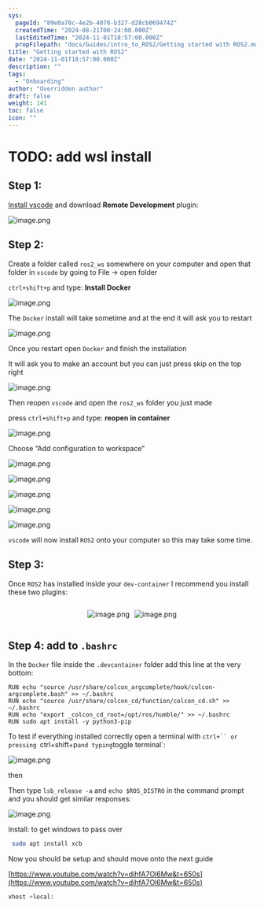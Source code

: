 ```yaml
---
sys:
  pageId: "89e0a78c-4e2b-4070-b327-d28cb0694742"
  createdTime: "2024-08-21T00:24:00.000Z"
  lastEditedTime: "2024-11-01T18:57:00.000Z"
  propFilepath: "docs/Guides/intro_to_ROS2/Getting started with ROS2.md"
title: "Getting started with ROS2"
date: "2024-11-01T18:57:00.000Z"
description: ""
tags:
  - "Onboarding"
author: "Overridden author"
draft: false
weight: 141
toc: false
icon: ""
---
```


# TODO: add wsl install

## Step 1:

[Install vscode](https://code.visualstudio.com/download) and download **Remote Development** plugin:

![image.png](https://prod-files-secure.s3.us-west-2.amazonaws.com/d518164a-d88e-44d1-a4ee-3adb3bd8bce0/efb52993-1881-4a40-b95e-6f020334f022/image.png?X-Amz-Algorithm=AWS4-HMAC-SHA256&X-Amz-Content-Sha256=UNSIGNED-PAYLOAD&X-Amz-Credential=ASIAZI2LB466ZVDZ5KT3%2F20250505%2Fus-west-2%2Fs3%2Faws4_request&X-Amz-Date=20250505T230804Z&X-Amz-Expires=3600&X-Amz-Security-Token=IQoJb3JpZ2luX2VjEI%2F%2F%2F%2F%2F%2F%2F%2F%2F%2F%2FwEaCXVzLXdlc3QtMiJIMEYCIQDBKAayFim8AXZiCb%2FyZ8ZzjhGT5LShnodEg7PPqELVqwIhAJU9zFf%2FNd%2FPihvX9tl5tWoWXm7JVpkhbR%2B3LjXXKUeaKv8DCDgQABoMNjM3NDIzMTgzODA1IgzUhyyN9AasMFIG%2BQkq3APNxKQojqkD2xTpC4%2Fn4ha%2BK7OEzL%2Bd%2FMoGlxsuIB2qF9HTZ9TzfUK8nKp8G4ZMuW5PFhqjBjmMaRABoNX%2BjfY0q%2F3lHIiN3Pp%2F6AUtCOgG1yp94bKtxWa122ZimSFv8OHOwl3%2FHB%2B32Is%2BFcN%2BBAtud8gexm5hmjnX%2BCZW%2FPw99%2FfdL6Z1tvvvLOjFRozgSN%2BPcjD1arQGWSo9JqFKW%2BK%2BI7iUGMRAAsq72KhhGzf4c0rPK6dnrM%2FMBl2%2FDDmb7tYH0tfq%2BTiIOcBkCLopt1qsN%2FXs%2BPVLM70as1keLXF6BtFWwmGNZNf5YGJTN8Cs2mRlBJ4OzGhPZDQOETm8VKt1k%2FrUwysoP2I%2BKQOoWmEVf%2FVSGdVgAoeOj6T5Adtck99jpwsPgZpfVT6EzEcLbOl5rCjggXLcquKLNVozAi8ZpyYjnwDrewIa%2Fdk5TxTJtXzPkdjr4WMlnBnGJrRbYWNe8vWrT5WMUUEbYMsFcXZJOVMm3HBRpYCFO1VqWjtjNRa%2BMC03l24BUrBxs%2BcWuUtA8p7UPIZExDIfNGW8cr73qi%2B0%2BGgoTWhNWAHCsfpTD30C1bLJb5gKU55VWIkCJnY3cXBKO2s7nkwNf%2FuWBNtaaQKxGx6HVAG0nNexbjDq%2FuTABjqkAU1ewhvlg%2FEjKf%2BdU8E2D%2FQL5m8S2XUK7vYqaroOLS6nMnnlI1K31GA%2FN8P1B6sk%2F81xWmUhNMdME72HHdUCR2wXN5WGELEv9PkrSQoWKlq03T5TO6z4cZhLEpj9hHPV9l4crbf2uT33cssYZfiS0KtxveSbUsaSnTKDGDerzI%2BTfWeozKMUwPVI7qbbPiQEOoDOgE4rYvMof6ueqisTXMiZBlDu&X-Amz-Signature=b542f6c1473de7fc45859a93b978242f4f5b5c13137846a04697c08587239d0b&X-Amz-SignedHeaders=host&x-id=GetObject)

## Step 2:

Create a folder called `ros2_ws` somewhere on your computer and open that folder in `vscode` by going to File → open folder 

`ctrl+shift+p` and type: **Install Docker**

![image.png](https://prod-files-secure.s3.us-west-2.amazonaws.com/d518164a-d88e-44d1-a4ee-3adb3bd8bce0/2269dc0e-1cd5-47ff-bceb-c04ad9b2eab0/image.png?X-Amz-Algorithm=AWS4-HMAC-SHA256&X-Amz-Content-Sha256=UNSIGNED-PAYLOAD&X-Amz-Credential=ASIAZI2LB466ZVDZ5KT3%2F20250505%2Fus-west-2%2Fs3%2Faws4_request&X-Amz-Date=20250505T230804Z&X-Amz-Expires=3600&X-Amz-Security-Token=IQoJb3JpZ2luX2VjEI%2F%2F%2F%2F%2F%2F%2F%2F%2F%2F%2FwEaCXVzLXdlc3QtMiJIMEYCIQDBKAayFim8AXZiCb%2FyZ8ZzjhGT5LShnodEg7PPqELVqwIhAJU9zFf%2FNd%2FPihvX9tl5tWoWXm7JVpkhbR%2B3LjXXKUeaKv8DCDgQABoMNjM3NDIzMTgzODA1IgzUhyyN9AasMFIG%2BQkq3APNxKQojqkD2xTpC4%2Fn4ha%2BK7OEzL%2Bd%2FMoGlxsuIB2qF9HTZ9TzfUK8nKp8G4ZMuW5PFhqjBjmMaRABoNX%2BjfY0q%2F3lHIiN3Pp%2F6AUtCOgG1yp94bKtxWa122ZimSFv8OHOwl3%2FHB%2B32Is%2BFcN%2BBAtud8gexm5hmjnX%2BCZW%2FPw99%2FfdL6Z1tvvvLOjFRozgSN%2BPcjD1arQGWSo9JqFKW%2BK%2BI7iUGMRAAsq72KhhGzf4c0rPK6dnrM%2FMBl2%2FDDmb7tYH0tfq%2BTiIOcBkCLopt1qsN%2FXs%2BPVLM70as1keLXF6BtFWwmGNZNf5YGJTN8Cs2mRlBJ4OzGhPZDQOETm8VKt1k%2FrUwysoP2I%2BKQOoWmEVf%2FVSGdVgAoeOj6T5Adtck99jpwsPgZpfVT6EzEcLbOl5rCjggXLcquKLNVozAi8ZpyYjnwDrewIa%2Fdk5TxTJtXzPkdjr4WMlnBnGJrRbYWNe8vWrT5WMUUEbYMsFcXZJOVMm3HBRpYCFO1VqWjtjNRa%2BMC03l24BUrBxs%2BcWuUtA8p7UPIZExDIfNGW8cr73qi%2B0%2BGgoTWhNWAHCsfpTD30C1bLJb5gKU55VWIkCJnY3cXBKO2s7nkwNf%2FuWBNtaaQKxGx6HVAG0nNexbjDq%2FuTABjqkAU1ewhvlg%2FEjKf%2BdU8E2D%2FQL5m8S2XUK7vYqaroOLS6nMnnlI1K31GA%2FN8P1B6sk%2F81xWmUhNMdME72HHdUCR2wXN5WGELEv9PkrSQoWKlq03T5TO6z4cZhLEpj9hHPV9l4crbf2uT33cssYZfiS0KtxveSbUsaSnTKDGDerzI%2BTfWeozKMUwPVI7qbbPiQEOoDOgE4rYvMof6ueqisTXMiZBlDu&X-Amz-Signature=eeb5aba6a78a997ce38ad696e2211751ee0a9d6ed849ac93dfc042faa73fd30a&X-Amz-SignedHeaders=host&x-id=GetObject)

The `Docker` install will take sometime and at the end it will ask you to restart

![image.png](https://prod-files-secure.s3.us-west-2.amazonaws.com/d518164a-d88e-44d1-a4ee-3adb3bd8bce0/ed233f78-be33-4b1f-b89c-9c346c0e961e/image.png?X-Amz-Algorithm=AWS4-HMAC-SHA256&X-Amz-Content-Sha256=UNSIGNED-PAYLOAD&X-Amz-Credential=ASIAZI2LB466ZVDZ5KT3%2F20250505%2Fus-west-2%2Fs3%2Faws4_request&X-Amz-Date=20250505T230804Z&X-Amz-Expires=3600&X-Amz-Security-Token=IQoJb3JpZ2luX2VjEI%2F%2F%2F%2F%2F%2F%2F%2F%2F%2F%2FwEaCXVzLXdlc3QtMiJIMEYCIQDBKAayFim8AXZiCb%2FyZ8ZzjhGT5LShnodEg7PPqELVqwIhAJU9zFf%2FNd%2FPihvX9tl5tWoWXm7JVpkhbR%2B3LjXXKUeaKv8DCDgQABoMNjM3NDIzMTgzODA1IgzUhyyN9AasMFIG%2BQkq3APNxKQojqkD2xTpC4%2Fn4ha%2BK7OEzL%2Bd%2FMoGlxsuIB2qF9HTZ9TzfUK8nKp8G4ZMuW5PFhqjBjmMaRABoNX%2BjfY0q%2F3lHIiN3Pp%2F6AUtCOgG1yp94bKtxWa122ZimSFv8OHOwl3%2FHB%2B32Is%2BFcN%2BBAtud8gexm5hmjnX%2BCZW%2FPw99%2FfdL6Z1tvvvLOjFRozgSN%2BPcjD1arQGWSo9JqFKW%2BK%2BI7iUGMRAAsq72KhhGzf4c0rPK6dnrM%2FMBl2%2FDDmb7tYH0tfq%2BTiIOcBkCLopt1qsN%2FXs%2BPVLM70as1keLXF6BtFWwmGNZNf5YGJTN8Cs2mRlBJ4OzGhPZDQOETm8VKt1k%2FrUwysoP2I%2BKQOoWmEVf%2FVSGdVgAoeOj6T5Adtck99jpwsPgZpfVT6EzEcLbOl5rCjggXLcquKLNVozAi8ZpyYjnwDrewIa%2Fdk5TxTJtXzPkdjr4WMlnBnGJrRbYWNe8vWrT5WMUUEbYMsFcXZJOVMm3HBRpYCFO1VqWjtjNRa%2BMC03l24BUrBxs%2BcWuUtA8p7UPIZExDIfNGW8cr73qi%2B0%2BGgoTWhNWAHCsfpTD30C1bLJb5gKU55VWIkCJnY3cXBKO2s7nkwNf%2FuWBNtaaQKxGx6HVAG0nNexbjDq%2FuTABjqkAU1ewhvlg%2FEjKf%2BdU8E2D%2FQL5m8S2XUK7vYqaroOLS6nMnnlI1K31GA%2FN8P1B6sk%2F81xWmUhNMdME72HHdUCR2wXN5WGELEv9PkrSQoWKlq03T5TO6z4cZhLEpj9hHPV9l4crbf2uT33cssYZfiS0KtxveSbUsaSnTKDGDerzI%2BTfWeozKMUwPVI7qbbPiQEOoDOgE4rYvMof6ueqisTXMiZBlDu&X-Amz-Signature=0e8389959a9d1bc3c5dc1b6e1089e5097683151032b21b2d2eda85960109eeae&X-Amz-SignedHeaders=host&x-id=GetObject)

Once you restart open `Docker` and finish the installation

It will ask you to make an account but you can just press skip on the top right

![image.png](https://prod-files-secure.s3.us-west-2.amazonaws.com/d518164a-d88e-44d1-a4ee-3adb3bd8bce0/21010ad9-1659-4fd9-9f59-9932a09b2a3d/image.png?X-Amz-Algorithm=AWS4-HMAC-SHA256&X-Amz-Content-Sha256=UNSIGNED-PAYLOAD&X-Amz-Credential=ASIAZI2LB466ZVDZ5KT3%2F20250505%2Fus-west-2%2Fs3%2Faws4_request&X-Amz-Date=20250505T230804Z&X-Amz-Expires=3600&X-Amz-Security-Token=IQoJb3JpZ2luX2VjEI%2F%2F%2F%2F%2F%2F%2F%2F%2F%2F%2FwEaCXVzLXdlc3QtMiJIMEYCIQDBKAayFim8AXZiCb%2FyZ8ZzjhGT5LShnodEg7PPqELVqwIhAJU9zFf%2FNd%2FPihvX9tl5tWoWXm7JVpkhbR%2B3LjXXKUeaKv8DCDgQABoMNjM3NDIzMTgzODA1IgzUhyyN9AasMFIG%2BQkq3APNxKQojqkD2xTpC4%2Fn4ha%2BK7OEzL%2Bd%2FMoGlxsuIB2qF9HTZ9TzfUK8nKp8G4ZMuW5PFhqjBjmMaRABoNX%2BjfY0q%2F3lHIiN3Pp%2F6AUtCOgG1yp94bKtxWa122ZimSFv8OHOwl3%2FHB%2B32Is%2BFcN%2BBAtud8gexm5hmjnX%2BCZW%2FPw99%2FfdL6Z1tvvvLOjFRozgSN%2BPcjD1arQGWSo9JqFKW%2BK%2BI7iUGMRAAsq72KhhGzf4c0rPK6dnrM%2FMBl2%2FDDmb7tYH0tfq%2BTiIOcBkCLopt1qsN%2FXs%2BPVLM70as1keLXF6BtFWwmGNZNf5YGJTN8Cs2mRlBJ4OzGhPZDQOETm8VKt1k%2FrUwysoP2I%2BKQOoWmEVf%2FVSGdVgAoeOj6T5Adtck99jpwsPgZpfVT6EzEcLbOl5rCjggXLcquKLNVozAi8ZpyYjnwDrewIa%2Fdk5TxTJtXzPkdjr4WMlnBnGJrRbYWNe8vWrT5WMUUEbYMsFcXZJOVMm3HBRpYCFO1VqWjtjNRa%2BMC03l24BUrBxs%2BcWuUtA8p7UPIZExDIfNGW8cr73qi%2B0%2BGgoTWhNWAHCsfpTD30C1bLJb5gKU55VWIkCJnY3cXBKO2s7nkwNf%2FuWBNtaaQKxGx6HVAG0nNexbjDq%2FuTABjqkAU1ewhvlg%2FEjKf%2BdU8E2D%2FQL5m8S2XUK7vYqaroOLS6nMnnlI1K31GA%2FN8P1B6sk%2F81xWmUhNMdME72HHdUCR2wXN5WGELEv9PkrSQoWKlq03T5TO6z4cZhLEpj9hHPV9l4crbf2uT33cssYZfiS0KtxveSbUsaSnTKDGDerzI%2BTfWeozKMUwPVI7qbbPiQEOoDOgE4rYvMof6ueqisTXMiZBlDu&X-Amz-Signature=1f16023da6e38129a25eedb9c71dcef654e8f74a87a500eaa29f887176b42bc2&X-Amz-SignedHeaders=host&x-id=GetObject)

Then reopen `vscode` and open the `ros2_ws` folder you just made

press `ctrl+shift+p` and type: **reopen in container**

![image.png](https://prod-files-secure.s3.us-west-2.amazonaws.com/d518164a-d88e-44d1-a4ee-3adb3bd8bce0/4e93b8c2-41ad-488c-8095-c74205196118/image.png?X-Amz-Algorithm=AWS4-HMAC-SHA256&X-Amz-Content-Sha256=UNSIGNED-PAYLOAD&X-Amz-Credential=ASIAZI2LB466ZVDZ5KT3%2F20250505%2Fus-west-2%2Fs3%2Faws4_request&X-Amz-Date=20250505T230804Z&X-Amz-Expires=3600&X-Amz-Security-Token=IQoJb3JpZ2luX2VjEI%2F%2F%2F%2F%2F%2F%2F%2F%2F%2F%2FwEaCXVzLXdlc3QtMiJIMEYCIQDBKAayFim8AXZiCb%2FyZ8ZzjhGT5LShnodEg7PPqELVqwIhAJU9zFf%2FNd%2FPihvX9tl5tWoWXm7JVpkhbR%2B3LjXXKUeaKv8DCDgQABoMNjM3NDIzMTgzODA1IgzUhyyN9AasMFIG%2BQkq3APNxKQojqkD2xTpC4%2Fn4ha%2BK7OEzL%2Bd%2FMoGlxsuIB2qF9HTZ9TzfUK8nKp8G4ZMuW5PFhqjBjmMaRABoNX%2BjfY0q%2F3lHIiN3Pp%2F6AUtCOgG1yp94bKtxWa122ZimSFv8OHOwl3%2FHB%2B32Is%2BFcN%2BBAtud8gexm5hmjnX%2BCZW%2FPw99%2FfdL6Z1tvvvLOjFRozgSN%2BPcjD1arQGWSo9JqFKW%2BK%2BI7iUGMRAAsq72KhhGzf4c0rPK6dnrM%2FMBl2%2FDDmb7tYH0tfq%2BTiIOcBkCLopt1qsN%2FXs%2BPVLM70as1keLXF6BtFWwmGNZNf5YGJTN8Cs2mRlBJ4OzGhPZDQOETm8VKt1k%2FrUwysoP2I%2BKQOoWmEVf%2FVSGdVgAoeOj6T5Adtck99jpwsPgZpfVT6EzEcLbOl5rCjggXLcquKLNVozAi8ZpyYjnwDrewIa%2Fdk5TxTJtXzPkdjr4WMlnBnGJrRbYWNe8vWrT5WMUUEbYMsFcXZJOVMm3HBRpYCFO1VqWjtjNRa%2BMC03l24BUrBxs%2BcWuUtA8p7UPIZExDIfNGW8cr73qi%2B0%2BGgoTWhNWAHCsfpTD30C1bLJb5gKU55VWIkCJnY3cXBKO2s7nkwNf%2FuWBNtaaQKxGx6HVAG0nNexbjDq%2FuTABjqkAU1ewhvlg%2FEjKf%2BdU8E2D%2FQL5m8S2XUK7vYqaroOLS6nMnnlI1K31GA%2FN8P1B6sk%2F81xWmUhNMdME72HHdUCR2wXN5WGELEv9PkrSQoWKlq03T5TO6z4cZhLEpj9hHPV9l4crbf2uT33cssYZfiS0KtxveSbUsaSnTKDGDerzI%2BTfWeozKMUwPVI7qbbPiQEOoDOgE4rYvMof6ueqisTXMiZBlDu&X-Amz-Signature=a3e65790b30be85f54a7c9391b9e8d698c494c291b643520f8749306262e5986&X-Amz-SignedHeaders=host&x-id=GetObject)

Choose “Add configuration to workspace”

![image.png](https://prod-files-secure.s3.us-west-2.amazonaws.com/d518164a-d88e-44d1-a4ee-3adb3bd8bce0/9560b282-5060-4989-ba37-97e7b2c22476/image.png?X-Amz-Algorithm=AWS4-HMAC-SHA256&X-Amz-Content-Sha256=UNSIGNED-PAYLOAD&X-Amz-Credential=ASIAZI2LB466ZVDZ5KT3%2F20250505%2Fus-west-2%2Fs3%2Faws4_request&X-Amz-Date=20250505T230804Z&X-Amz-Expires=3600&X-Amz-Security-Token=IQoJb3JpZ2luX2VjEI%2F%2F%2F%2F%2F%2F%2F%2F%2F%2F%2FwEaCXVzLXdlc3QtMiJIMEYCIQDBKAayFim8AXZiCb%2FyZ8ZzjhGT5LShnodEg7PPqELVqwIhAJU9zFf%2FNd%2FPihvX9tl5tWoWXm7JVpkhbR%2B3LjXXKUeaKv8DCDgQABoMNjM3NDIzMTgzODA1IgzUhyyN9AasMFIG%2BQkq3APNxKQojqkD2xTpC4%2Fn4ha%2BK7OEzL%2Bd%2FMoGlxsuIB2qF9HTZ9TzfUK8nKp8G4ZMuW5PFhqjBjmMaRABoNX%2BjfY0q%2F3lHIiN3Pp%2F6AUtCOgG1yp94bKtxWa122ZimSFv8OHOwl3%2FHB%2B32Is%2BFcN%2BBAtud8gexm5hmjnX%2BCZW%2FPw99%2FfdL6Z1tvvvLOjFRozgSN%2BPcjD1arQGWSo9JqFKW%2BK%2BI7iUGMRAAsq72KhhGzf4c0rPK6dnrM%2FMBl2%2FDDmb7tYH0tfq%2BTiIOcBkCLopt1qsN%2FXs%2BPVLM70as1keLXF6BtFWwmGNZNf5YGJTN8Cs2mRlBJ4OzGhPZDQOETm8VKt1k%2FrUwysoP2I%2BKQOoWmEVf%2FVSGdVgAoeOj6T5Adtck99jpwsPgZpfVT6EzEcLbOl5rCjggXLcquKLNVozAi8ZpyYjnwDrewIa%2Fdk5TxTJtXzPkdjr4WMlnBnGJrRbYWNe8vWrT5WMUUEbYMsFcXZJOVMm3HBRpYCFO1VqWjtjNRa%2BMC03l24BUrBxs%2BcWuUtA8p7UPIZExDIfNGW8cr73qi%2B0%2BGgoTWhNWAHCsfpTD30C1bLJb5gKU55VWIkCJnY3cXBKO2s7nkwNf%2FuWBNtaaQKxGx6HVAG0nNexbjDq%2FuTABjqkAU1ewhvlg%2FEjKf%2BdU8E2D%2FQL5m8S2XUK7vYqaroOLS6nMnnlI1K31GA%2FN8P1B6sk%2F81xWmUhNMdME72HHdUCR2wXN5WGELEv9PkrSQoWKlq03T5TO6z4cZhLEpj9hHPV9l4crbf2uT33cssYZfiS0KtxveSbUsaSnTKDGDerzI%2BTfWeozKMUwPVI7qbbPiQEOoDOgE4rYvMof6ueqisTXMiZBlDu&X-Amz-Signature=4f20674607f1e16ce08332c081e004194a4d1a4a71fc95c8f85e5190b2f1c6f9&X-Amz-SignedHeaders=host&x-id=GetObject)

![image.png](https://prod-files-secure.s3.us-west-2.amazonaws.com/d518164a-d88e-44d1-a4ee-3adb3bd8bce0/2ee63f81-886b-48e8-a553-dc6e5eac99e4/image.png?X-Amz-Algorithm=AWS4-HMAC-SHA256&X-Amz-Content-Sha256=UNSIGNED-PAYLOAD&X-Amz-Credential=ASIAZI2LB466ZVDZ5KT3%2F20250505%2Fus-west-2%2Fs3%2Faws4_request&X-Amz-Date=20250505T230804Z&X-Amz-Expires=3600&X-Amz-Security-Token=IQoJb3JpZ2luX2VjEI%2F%2F%2F%2F%2F%2F%2F%2F%2F%2F%2FwEaCXVzLXdlc3QtMiJIMEYCIQDBKAayFim8AXZiCb%2FyZ8ZzjhGT5LShnodEg7PPqELVqwIhAJU9zFf%2FNd%2FPihvX9tl5tWoWXm7JVpkhbR%2B3LjXXKUeaKv8DCDgQABoMNjM3NDIzMTgzODA1IgzUhyyN9AasMFIG%2BQkq3APNxKQojqkD2xTpC4%2Fn4ha%2BK7OEzL%2Bd%2FMoGlxsuIB2qF9HTZ9TzfUK8nKp8G4ZMuW5PFhqjBjmMaRABoNX%2BjfY0q%2F3lHIiN3Pp%2F6AUtCOgG1yp94bKtxWa122ZimSFv8OHOwl3%2FHB%2B32Is%2BFcN%2BBAtud8gexm5hmjnX%2BCZW%2FPw99%2FfdL6Z1tvvvLOjFRozgSN%2BPcjD1arQGWSo9JqFKW%2BK%2BI7iUGMRAAsq72KhhGzf4c0rPK6dnrM%2FMBl2%2FDDmb7tYH0tfq%2BTiIOcBkCLopt1qsN%2FXs%2BPVLM70as1keLXF6BtFWwmGNZNf5YGJTN8Cs2mRlBJ4OzGhPZDQOETm8VKt1k%2FrUwysoP2I%2BKQOoWmEVf%2FVSGdVgAoeOj6T5Adtck99jpwsPgZpfVT6EzEcLbOl5rCjggXLcquKLNVozAi8ZpyYjnwDrewIa%2Fdk5TxTJtXzPkdjr4WMlnBnGJrRbYWNe8vWrT5WMUUEbYMsFcXZJOVMm3HBRpYCFO1VqWjtjNRa%2BMC03l24BUrBxs%2BcWuUtA8p7UPIZExDIfNGW8cr73qi%2B0%2BGgoTWhNWAHCsfpTD30C1bLJb5gKU55VWIkCJnY3cXBKO2s7nkwNf%2FuWBNtaaQKxGx6HVAG0nNexbjDq%2FuTABjqkAU1ewhvlg%2FEjKf%2BdU8E2D%2FQL5m8S2XUK7vYqaroOLS6nMnnlI1K31GA%2FN8P1B6sk%2F81xWmUhNMdME72HHdUCR2wXN5WGELEv9PkrSQoWKlq03T5TO6z4cZhLEpj9hHPV9l4crbf2uT33cssYZfiS0KtxveSbUsaSnTKDGDerzI%2BTfWeozKMUwPVI7qbbPiQEOoDOgE4rYvMof6ueqisTXMiZBlDu&X-Amz-Signature=c3bf91a419f6546b1981d9ea941e006477925aecfc11d3905336d5477b927569&X-Amz-SignedHeaders=host&x-id=GetObject)

![image.png](https://prod-files-secure.s3.us-west-2.amazonaws.com/d518164a-d88e-44d1-a4ee-3adb3bd8bce0/ae1580b2-b048-407e-aed9-b584224a7a04/image.png?X-Amz-Algorithm=AWS4-HMAC-SHA256&X-Amz-Content-Sha256=UNSIGNED-PAYLOAD&X-Amz-Credential=ASIAZI2LB466ZVDZ5KT3%2F20250505%2Fus-west-2%2Fs3%2Faws4_request&X-Amz-Date=20250505T230804Z&X-Amz-Expires=3600&X-Amz-Security-Token=IQoJb3JpZ2luX2VjEI%2F%2F%2F%2F%2F%2F%2F%2F%2F%2F%2FwEaCXVzLXdlc3QtMiJIMEYCIQDBKAayFim8AXZiCb%2FyZ8ZzjhGT5LShnodEg7PPqELVqwIhAJU9zFf%2FNd%2FPihvX9tl5tWoWXm7JVpkhbR%2B3LjXXKUeaKv8DCDgQABoMNjM3NDIzMTgzODA1IgzUhyyN9AasMFIG%2BQkq3APNxKQojqkD2xTpC4%2Fn4ha%2BK7OEzL%2Bd%2FMoGlxsuIB2qF9HTZ9TzfUK8nKp8G4ZMuW5PFhqjBjmMaRABoNX%2BjfY0q%2F3lHIiN3Pp%2F6AUtCOgG1yp94bKtxWa122ZimSFv8OHOwl3%2FHB%2B32Is%2BFcN%2BBAtud8gexm5hmjnX%2BCZW%2FPw99%2FfdL6Z1tvvvLOjFRozgSN%2BPcjD1arQGWSo9JqFKW%2BK%2BI7iUGMRAAsq72KhhGzf4c0rPK6dnrM%2FMBl2%2FDDmb7tYH0tfq%2BTiIOcBkCLopt1qsN%2FXs%2BPVLM70as1keLXF6BtFWwmGNZNf5YGJTN8Cs2mRlBJ4OzGhPZDQOETm8VKt1k%2FrUwysoP2I%2BKQOoWmEVf%2FVSGdVgAoeOj6T5Adtck99jpwsPgZpfVT6EzEcLbOl5rCjggXLcquKLNVozAi8ZpyYjnwDrewIa%2Fdk5TxTJtXzPkdjr4WMlnBnGJrRbYWNe8vWrT5WMUUEbYMsFcXZJOVMm3HBRpYCFO1VqWjtjNRa%2BMC03l24BUrBxs%2BcWuUtA8p7UPIZExDIfNGW8cr73qi%2B0%2BGgoTWhNWAHCsfpTD30C1bLJb5gKU55VWIkCJnY3cXBKO2s7nkwNf%2FuWBNtaaQKxGx6HVAG0nNexbjDq%2FuTABjqkAU1ewhvlg%2FEjKf%2BdU8E2D%2FQL5m8S2XUK7vYqaroOLS6nMnnlI1K31GA%2FN8P1B6sk%2F81xWmUhNMdME72HHdUCR2wXN5WGELEv9PkrSQoWKlq03T5TO6z4cZhLEpj9hHPV9l4crbf2uT33cssYZfiS0KtxveSbUsaSnTKDGDerzI%2BTfWeozKMUwPVI7qbbPiQEOoDOgE4rYvMof6ueqisTXMiZBlDu&X-Amz-Signature=f6b3a02ac06c39043fce24e33a9ee55f0ccc50d57e66e0e2450b17faeb61a1f0&X-Amz-SignedHeaders=host&x-id=GetObject)

![image.png](https://prod-files-secure.s3.us-west-2.amazonaws.com/d518164a-d88e-44d1-a4ee-3adb3bd8bce0/53255b28-f75e-430f-b9e3-c0ac8577e42b/image.png?X-Amz-Algorithm=AWS4-HMAC-SHA256&X-Amz-Content-Sha256=UNSIGNED-PAYLOAD&X-Amz-Credential=ASIAZI2LB466ZVDZ5KT3%2F20250505%2Fus-west-2%2Fs3%2Faws4_request&X-Amz-Date=20250505T230804Z&X-Amz-Expires=3600&X-Amz-Security-Token=IQoJb3JpZ2luX2VjEI%2F%2F%2F%2F%2F%2F%2F%2F%2F%2F%2FwEaCXVzLXdlc3QtMiJIMEYCIQDBKAayFim8AXZiCb%2FyZ8ZzjhGT5LShnodEg7PPqELVqwIhAJU9zFf%2FNd%2FPihvX9tl5tWoWXm7JVpkhbR%2B3LjXXKUeaKv8DCDgQABoMNjM3NDIzMTgzODA1IgzUhyyN9AasMFIG%2BQkq3APNxKQojqkD2xTpC4%2Fn4ha%2BK7OEzL%2Bd%2FMoGlxsuIB2qF9HTZ9TzfUK8nKp8G4ZMuW5PFhqjBjmMaRABoNX%2BjfY0q%2F3lHIiN3Pp%2F6AUtCOgG1yp94bKtxWa122ZimSFv8OHOwl3%2FHB%2B32Is%2BFcN%2BBAtud8gexm5hmjnX%2BCZW%2FPw99%2FfdL6Z1tvvvLOjFRozgSN%2BPcjD1arQGWSo9JqFKW%2BK%2BI7iUGMRAAsq72KhhGzf4c0rPK6dnrM%2FMBl2%2FDDmb7tYH0tfq%2BTiIOcBkCLopt1qsN%2FXs%2BPVLM70as1keLXF6BtFWwmGNZNf5YGJTN8Cs2mRlBJ4OzGhPZDQOETm8VKt1k%2FrUwysoP2I%2BKQOoWmEVf%2FVSGdVgAoeOj6T5Adtck99jpwsPgZpfVT6EzEcLbOl5rCjggXLcquKLNVozAi8ZpyYjnwDrewIa%2Fdk5TxTJtXzPkdjr4WMlnBnGJrRbYWNe8vWrT5WMUUEbYMsFcXZJOVMm3HBRpYCFO1VqWjtjNRa%2BMC03l24BUrBxs%2BcWuUtA8p7UPIZExDIfNGW8cr73qi%2B0%2BGgoTWhNWAHCsfpTD30C1bLJb5gKU55VWIkCJnY3cXBKO2s7nkwNf%2FuWBNtaaQKxGx6HVAG0nNexbjDq%2FuTABjqkAU1ewhvlg%2FEjKf%2BdU8E2D%2FQL5m8S2XUK7vYqaroOLS6nMnnlI1K31GA%2FN8P1B6sk%2F81xWmUhNMdME72HHdUCR2wXN5WGELEv9PkrSQoWKlq03T5TO6z4cZhLEpj9hHPV9l4crbf2uT33cssYZfiS0KtxveSbUsaSnTKDGDerzI%2BTfWeozKMUwPVI7qbbPiQEOoDOgE4rYvMof6ueqisTXMiZBlDu&X-Amz-Signature=da916d5c86cb35174f01cb11cea3a56b57bcd8d6999a57b3d64a970c7d07cddc&X-Amz-SignedHeaders=host&x-id=GetObject)

![image.png](https://prod-files-secure.s3.us-west-2.amazonaws.com/d518164a-d88e-44d1-a4ee-3adb3bd8bce0/7c562767-5af9-4ffb-97d1-327bcdf4ee00/image.png?X-Amz-Algorithm=AWS4-HMAC-SHA256&X-Amz-Content-Sha256=UNSIGNED-PAYLOAD&X-Amz-Credential=ASIAZI2LB466ZVDZ5KT3%2F20250505%2Fus-west-2%2Fs3%2Faws4_request&X-Amz-Date=20250505T230804Z&X-Amz-Expires=3600&X-Amz-Security-Token=IQoJb3JpZ2luX2VjEI%2F%2F%2F%2F%2F%2F%2F%2F%2F%2F%2FwEaCXVzLXdlc3QtMiJIMEYCIQDBKAayFim8AXZiCb%2FyZ8ZzjhGT5LShnodEg7PPqELVqwIhAJU9zFf%2FNd%2FPihvX9tl5tWoWXm7JVpkhbR%2B3LjXXKUeaKv8DCDgQABoMNjM3NDIzMTgzODA1IgzUhyyN9AasMFIG%2BQkq3APNxKQojqkD2xTpC4%2Fn4ha%2BK7OEzL%2Bd%2FMoGlxsuIB2qF9HTZ9TzfUK8nKp8G4ZMuW5PFhqjBjmMaRABoNX%2BjfY0q%2F3lHIiN3Pp%2F6AUtCOgG1yp94bKtxWa122ZimSFv8OHOwl3%2FHB%2B32Is%2BFcN%2BBAtud8gexm5hmjnX%2BCZW%2FPw99%2FfdL6Z1tvvvLOjFRozgSN%2BPcjD1arQGWSo9JqFKW%2BK%2BI7iUGMRAAsq72KhhGzf4c0rPK6dnrM%2FMBl2%2FDDmb7tYH0tfq%2BTiIOcBkCLopt1qsN%2FXs%2BPVLM70as1keLXF6BtFWwmGNZNf5YGJTN8Cs2mRlBJ4OzGhPZDQOETm8VKt1k%2FrUwysoP2I%2BKQOoWmEVf%2FVSGdVgAoeOj6T5Adtck99jpwsPgZpfVT6EzEcLbOl5rCjggXLcquKLNVozAi8ZpyYjnwDrewIa%2Fdk5TxTJtXzPkdjr4WMlnBnGJrRbYWNe8vWrT5WMUUEbYMsFcXZJOVMm3HBRpYCFO1VqWjtjNRa%2BMC03l24BUrBxs%2BcWuUtA8p7UPIZExDIfNGW8cr73qi%2B0%2BGgoTWhNWAHCsfpTD30C1bLJb5gKU55VWIkCJnY3cXBKO2s7nkwNf%2FuWBNtaaQKxGx6HVAG0nNexbjDq%2FuTABjqkAU1ewhvlg%2FEjKf%2BdU8E2D%2FQL5m8S2XUK7vYqaroOLS6nMnnlI1K31GA%2FN8P1B6sk%2F81xWmUhNMdME72HHdUCR2wXN5WGELEv9PkrSQoWKlq03T5TO6z4cZhLEpj9hHPV9l4crbf2uT33cssYZfiS0KtxveSbUsaSnTKDGDerzI%2BTfWeozKMUwPVI7qbbPiQEOoDOgE4rYvMof6ueqisTXMiZBlDu&X-Amz-Signature=d2e803e437fc771723daa11a2d47d9c5ab012dc8145b37ccdea6ad378d8eb551&X-Amz-SignedHeaders=host&x-id=GetObject)

`vscode` will now install `ROS2` onto your computer so this may take some time.

## Step 3:

Once `ROS2` has installed inside your `dev-container` I recommend you install these two plugins:

<div style="display: flex;flex-direction: row; column-gap:10px; max-width: 630px;justify-content: center;">
<div>

![image.png](https://prod-files-secure.s3.us-west-2.amazonaws.com/d518164a-d88e-44d1-a4ee-3adb3bd8bce0/3fc3d550-5a54-4ba1-ba6b-faa01cdb7369/image.png?X-Amz-Algorithm=AWS4-HMAC-SHA256&X-Amz-Content-Sha256=UNSIGNED-PAYLOAD&X-Amz-Credential=ASIAZI2LB4662LDSCLIW%2F20250505%2Fus-west-2%2Fs3%2Faws4_request&X-Amz-Date=20250505T230806Z&X-Amz-Expires=3600&X-Amz-Security-Token=IQoJb3JpZ2luX2VjEI%2F%2F%2F%2F%2F%2F%2F%2F%2F%2F%2FwEaCXVzLXdlc3QtMiJHMEUCIQCfg0jVgDH%2FZXMG9%2FOnvbUit330377pwiSfpVopd4VxGgIgFsKK1s7r9%2FtjrzJ9glmR1KQWHi9S5LQ2EvTST5SAKAIq%2FwMIOBAAGgw2Mzc0MjMxODM4MDUiDFurn4PEUJl7T3EGHSrcA53NMm1cWlAzSoUiHxzAZj%2FirkKHFsHRmy8y60XHjuKqDwYPZw9BZniGSgPBBtrBelgWkzNFqBQS9vtPDoKM5pqGVvdGHSJob981AG00NIL6ICmY9LU0eQEvqX%2BHuMkt%2BPBqlOp%2B59C7zw%2B40y%2Fai0Dt7A%2BqPtf6koVogF7MUTsbowG%2BniftD2mNYUgjEuZTqBLPM15OcDR80Uhfa9MPLnsa6AHxdFHDvVaW3Nm9rMhvuS4U%2BBIwRNoFAq1ttmh%2Bufr8jO2ufKlZQ0SWUdelZHQ4TMkcdWSdF6wNEhDaCsZqfTytExjoOxpCIx817dDr8liwIiR5C7jTTWU45qs3iZ6YU8vZ3rm0Gw21IyKfENBGKNJKb86IY4NSDJjj9DefJk%2FtCbRI03wFMXMy6DeTQU5785RPkvT9Yl31we2xVBja1A72%2FhEb7vkpbSTOzbQY%2FyO0R%2FZU2SV7xATHYJE2zhtdIj48DZxV%2BsydQ2o%2FLh1VGoT6XOgzSHxCUfeMzGaOd9wXw5KAoWatyPveoUVcFxBw6vBz56jRiP1y2OcekI69GNWqBVEyX2ZaXuC42iwLb0yx0dGrwS%2FXPLMr6lxU%2FTFb5bFoM9pYoKtgZpqJlkOhLl9541bdoOJ58Tc7MJf%2F5MAGOqUBtFnEfY0HKmF9hI0duW0LtZtaAqygZAdl9al4JK0gWYqimBAv4QfX%2Bzy6BaLRJQbLRMbLdvuIn1BjlpPDcCwLwvhk9tTglE8SIhJ8GHqZXjnEtCTmKUEId4iQTWj3JycqGFWBe2%2F3NGVU7RAotv9t8nylYTGqiSDJoUUl1J70FGJ0SzMOu2SXfKx1a25gvlc45etb2xMj%2BozTJdV%2BFay21q%2Bpr801&X-Amz-Signature=3f89071e36a04d318791622b079b65a8faae86be325f4c4ee40fba365b29f6dc&X-Amz-SignedHeaders=host&x-id=GetObject)

</div>
<div>

![image.png](https://prod-files-secure.s3.us-west-2.amazonaws.com/d518164a-d88e-44d1-a4ee-3adb3bd8bce0/d994cc66-13c2-4093-a5a3-f84cf4601a82/image.png?X-Amz-Algorithm=AWS4-HMAC-SHA256&X-Amz-Content-Sha256=UNSIGNED-PAYLOAD&X-Amz-Credential=ASIAZI2LB466TCF5YC25%2F20250505%2Fus-west-2%2Fs3%2Faws4_request&X-Amz-Date=20250505T230806Z&X-Amz-Expires=3600&X-Amz-Security-Token=IQoJb3JpZ2luX2VjEI%2F%2F%2F%2F%2F%2F%2F%2F%2F%2F%2FwEaCXVzLXdlc3QtMiJHMEUCIAqoy1KtaVVHJhF9%2FEA1Sj0ihAL8wdvJRiu%2BCAIaTPePAiEAxBrDNH5nSLtBmmvT29cQIBT8%2BVmTlVxf51FNr8VH7n4q%2FwMIOBAAGgw2Mzc0MjMxODM4MDUiDKg3AmCeACqmLEAq5CrcA2t%2BSI8vVef%2FSVdsxdmgMTyYU6ri5jSuJy5YCUr0j7Lew4LXZbMZR6hvx1zYtgqQv5YnJLFuHqOOAD31TkVcy91kzW56%2BF%2BLcgsC%2FvI6EFH3OkMV3k%2FagIdM3xKgEa04dJsWFQLZQLiNjJXKSxW1tNJeuphNS4YrzpN3y2tVN3zoCEphb9E%2BuWLTQ%2BjjXs9ZSRRsBeC9M0v0Yy7Hs0JuBxgtfgLHtfj5mQord78ueqLKalaUolcxDJHFx5fdse%2BmAafC7vsQ71oed%2FgEOuZsxC%2BPozpAv2ByhwoLsZl0JS14mgeliNQLHL2QKTQ%2F6l13PFu2bJy%2BMamvPX7ABPrNI72f1Y0aO2lB5VJfSg9Ot2FrYsmXgdNMQs%2Bs4PPf6tIfwZc0Nai1Z1ufQnU7fBMisAuGBd%2FZJBiILoYP%2BfQtgGmWxm2JBuzRhMTNFHz%2B3PEnoxQxRAj2%2FISi7p9llDZxC7%2FLVK3V2Wz0y5vL1dLx27u4%2FkC83jGTmdINYoAGjZy6TAK52GP1k83TZQ8o0n8%2BEldKXQH3fhdeBYoke%2FCeEpGLgHoCbpDfb%2BhCQMVETZ9vw26NOcFyXHvdj8o%2BH4FSZbGEeygZioc4z%2F%2By4xfa9ck91%2BGcQfESVCC7o5uSMP%2F%2B5MAGOqUBrkltTZSfHuwXGfPexwJylZ6qcKJ8clfBqgE57oAlIMIMF2KVBrCreYq8bp3Idr8p1QQH5PfDSvAQ59VlqyzD8cPx2VG3w3I8FdxR5nFGIHPCPMkQtmHTtGB1cqUAp0aCjtVp2jWIG3mDYAFkPkPR6awIkASiKKwtVtAPAQ29voT3VSdCLo8%2FnZ9yOhOxC2oCdOObhNED5YcnnMKZwrMzNpcAhsxD&X-Amz-Signature=5a3a3a9d885819f56739d43ad424e089c092da7fd943bce601ebb48599886211&X-Amz-SignedHeaders=host&x-id=GetObject)

</div>
</div>

## Step 4: add to `.bashrc`

In the `Docker` file inside the `.devcontainer` folder add this line at the very bottom: 

```docker
RUN echo "source /usr/share/colcon_argcomplete/hook/colcon-argcomplete.bash" >> ~/.bashrc
RUN echo "source /usr/share/colcon_cd/function/colcon_cd.sh" >> ~/.bashrc
RUN echo "export _colcon_cd_root=/opt/ros/humble/" >> ~/.bashrc
RUN sudo apt install -y python3-pip 
```

To test if everything installed correctly open a terminal with `ctrl+`` or pressing `ctrl+shift+p` and typing `toggle terminal`:

![image.png](https://prod-files-secure.s3.us-west-2.amazonaws.com/d518164a-d88e-44d1-a4ee-3adb3bd8bce0/6a4943d8-b04e-4c02-9a58-775f3384d1a5/image.png?X-Amz-Algorithm=AWS4-HMAC-SHA256&X-Amz-Content-Sha256=UNSIGNED-PAYLOAD&X-Amz-Credential=ASIAZI2LB466ZVDZ5KT3%2F20250505%2Fus-west-2%2Fs3%2Faws4_request&X-Amz-Date=20250505T230804Z&X-Amz-Expires=3600&X-Amz-Security-Token=IQoJb3JpZ2luX2VjEI%2F%2F%2F%2F%2F%2F%2F%2F%2F%2F%2FwEaCXVzLXdlc3QtMiJIMEYCIQDBKAayFim8AXZiCb%2FyZ8ZzjhGT5LShnodEg7PPqELVqwIhAJU9zFf%2FNd%2FPihvX9tl5tWoWXm7JVpkhbR%2B3LjXXKUeaKv8DCDgQABoMNjM3NDIzMTgzODA1IgzUhyyN9AasMFIG%2BQkq3APNxKQojqkD2xTpC4%2Fn4ha%2BK7OEzL%2Bd%2FMoGlxsuIB2qF9HTZ9TzfUK8nKp8G4ZMuW5PFhqjBjmMaRABoNX%2BjfY0q%2F3lHIiN3Pp%2F6AUtCOgG1yp94bKtxWa122ZimSFv8OHOwl3%2FHB%2B32Is%2BFcN%2BBAtud8gexm5hmjnX%2BCZW%2FPw99%2FfdL6Z1tvvvLOjFRozgSN%2BPcjD1arQGWSo9JqFKW%2BK%2BI7iUGMRAAsq72KhhGzf4c0rPK6dnrM%2FMBl2%2FDDmb7tYH0tfq%2BTiIOcBkCLopt1qsN%2FXs%2BPVLM70as1keLXF6BtFWwmGNZNf5YGJTN8Cs2mRlBJ4OzGhPZDQOETm8VKt1k%2FrUwysoP2I%2BKQOoWmEVf%2FVSGdVgAoeOj6T5Adtck99jpwsPgZpfVT6EzEcLbOl5rCjggXLcquKLNVozAi8ZpyYjnwDrewIa%2Fdk5TxTJtXzPkdjr4WMlnBnGJrRbYWNe8vWrT5WMUUEbYMsFcXZJOVMm3HBRpYCFO1VqWjtjNRa%2BMC03l24BUrBxs%2BcWuUtA8p7UPIZExDIfNGW8cr73qi%2B0%2BGgoTWhNWAHCsfpTD30C1bLJb5gKU55VWIkCJnY3cXBKO2s7nkwNf%2FuWBNtaaQKxGx6HVAG0nNexbjDq%2FuTABjqkAU1ewhvlg%2FEjKf%2BdU8E2D%2FQL5m8S2XUK7vYqaroOLS6nMnnlI1K31GA%2FN8P1B6sk%2F81xWmUhNMdME72HHdUCR2wXN5WGELEv9PkrSQoWKlq03T5TO6z4cZhLEpj9hHPV9l4crbf2uT33cssYZfiS0KtxveSbUsaSnTKDGDerzI%2BTfWeozKMUwPVI7qbbPiQEOoDOgE4rYvMof6ueqisTXMiZBlDu&X-Amz-Signature=355b23ef8c98923dbe2dd8c21f8554e230ff33b36a44fe5362e8e11f4108f92f&X-Amz-SignedHeaders=host&x-id=GetObject)

then 

Then type `lsb_release -a` and `echo $ROS_DISTRO` in the command prompt and you should get similar responses:

![image.png](https://prod-files-secure.s3.us-west-2.amazonaws.com/d518164a-d88e-44d1-a4ee-3adb3bd8bce0/3e635dec-a805-4e85-8b9e-d000e5b71a4e/image.png?X-Amz-Algorithm=AWS4-HMAC-SHA256&X-Amz-Content-Sha256=UNSIGNED-PAYLOAD&X-Amz-Credential=ASIAZI2LB466ZVDZ5KT3%2F20250505%2Fus-west-2%2Fs3%2Faws4_request&X-Amz-Date=20250505T230804Z&X-Amz-Expires=3600&X-Amz-Security-Token=IQoJb3JpZ2luX2VjEI%2F%2F%2F%2F%2F%2F%2F%2F%2F%2F%2FwEaCXVzLXdlc3QtMiJIMEYCIQDBKAayFim8AXZiCb%2FyZ8ZzjhGT5LShnodEg7PPqELVqwIhAJU9zFf%2FNd%2FPihvX9tl5tWoWXm7JVpkhbR%2B3LjXXKUeaKv8DCDgQABoMNjM3NDIzMTgzODA1IgzUhyyN9AasMFIG%2BQkq3APNxKQojqkD2xTpC4%2Fn4ha%2BK7OEzL%2Bd%2FMoGlxsuIB2qF9HTZ9TzfUK8nKp8G4ZMuW5PFhqjBjmMaRABoNX%2BjfY0q%2F3lHIiN3Pp%2F6AUtCOgG1yp94bKtxWa122ZimSFv8OHOwl3%2FHB%2B32Is%2BFcN%2BBAtud8gexm5hmjnX%2BCZW%2FPw99%2FfdL6Z1tvvvLOjFRozgSN%2BPcjD1arQGWSo9JqFKW%2BK%2BI7iUGMRAAsq72KhhGzf4c0rPK6dnrM%2FMBl2%2FDDmb7tYH0tfq%2BTiIOcBkCLopt1qsN%2FXs%2BPVLM70as1keLXF6BtFWwmGNZNf5YGJTN8Cs2mRlBJ4OzGhPZDQOETm8VKt1k%2FrUwysoP2I%2BKQOoWmEVf%2FVSGdVgAoeOj6T5Adtck99jpwsPgZpfVT6EzEcLbOl5rCjggXLcquKLNVozAi8ZpyYjnwDrewIa%2Fdk5TxTJtXzPkdjr4WMlnBnGJrRbYWNe8vWrT5WMUUEbYMsFcXZJOVMm3HBRpYCFO1VqWjtjNRa%2BMC03l24BUrBxs%2BcWuUtA8p7UPIZExDIfNGW8cr73qi%2B0%2BGgoTWhNWAHCsfpTD30C1bLJb5gKU55VWIkCJnY3cXBKO2s7nkwNf%2FuWBNtaaQKxGx6HVAG0nNexbjDq%2FuTABjqkAU1ewhvlg%2FEjKf%2BdU8E2D%2FQL5m8S2XUK7vYqaroOLS6nMnnlI1K31GA%2FN8P1B6sk%2F81xWmUhNMdME72HHdUCR2wXN5WGELEv9PkrSQoWKlq03T5TO6z4cZhLEpj9hHPV9l4crbf2uT33cssYZfiS0KtxveSbUsaSnTKDGDerzI%2BTfWeozKMUwPVI7qbbPiQEOoDOgE4rYvMof6ueqisTXMiZBlDu&X-Amz-Signature=7dbb6835f85804a4954a05da0e5157978e05c089cbf0f6bba29bad23e451050d&X-Amz-SignedHeaders=host&x-id=GetObject)

Install:  to get windows to pass over

```bash
 sudo apt install xcb
```

Now you should be setup and should move onto the next guide 

[https://www.youtube.com/watch?v=dihfA7Ol6Mw&t=650s](https://www.youtube.com/watch?v=dihfA7Ol6Mw&t=650s)

```python
xhost +local:
```
